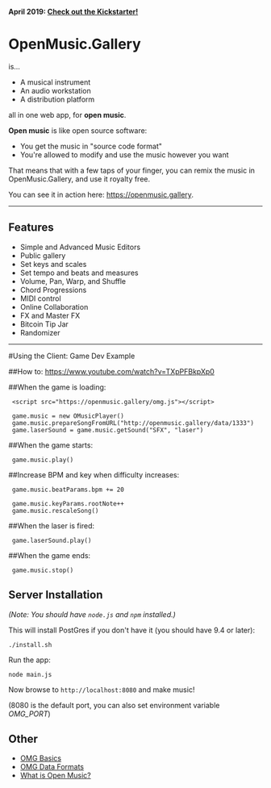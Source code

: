 **April 2019: [Check out the Kickstarter!](https://www.kickstarter.com/projects/782747219/openmusicgallery)**

# OpenMusic.Gallery

is...

* A musical instrument
* An audio workstation
* A distribution platform

all in one web app, for **open music**.

**Open music** is like open source software:

* You get the music in "source code format"
* You're allowed to modify and use the music however you want 

That means that with a few taps of your finger, you can remix the music in OpenMusic.Gallery, and use it royalty free.

You can see it in action here: https://openmusic.gallery.

----

## Features

* Simple and Advanced Music Editors
* Public gallery
* Set keys and scales
* Set tempo and beats and measures
* Volume, Pan, Warp, and Shuffle
* Chord Progressions
* MIDI control
* Online Collaboration
* FX and Master FX
* Bitcoin Tip Jar
* Randomizer

----

#Using the Client: Game Dev Example

##How to: https://www.youtube.com/watch?v=TXpPFBkpXp0

##When the game is loading:

     <script src="https://openmusic.gallery/omg.js"></script>

     game.music = new OMusicPlayer()
     game.music.prepareSongFromURL("http://openmusic.gallery/data/1333")
     game.laserSound = game.music.getSound("SFX", "laser")

##When the game starts:

     game.music.play()

##Increase BPM and key when difficulty increases:

     game.music.beatParams.bpm += 20

     game.music.keyParams.rootNote++
     game.music.rescaleSong()

##When the laser is fired:

     game.laserSound.play()

##When the game ends:

     game.music.stop()

## Server Installation

*(Note: You should have `node.js` and `npm` installed.)*

This will install PostGres if you don't have it (you should have 9.4 or later):

    ./install.sh

Run the app:

    node main.js

Now browse to `http://localhost:8080` and make music!

(8080 is the default port, you can also set environment variable *OMG_PORT*) 

## Other

* [OMG Basics](https://openmusic.gallery/docs/omg_basics.htm)
* [OMG Data Formats](https://openmusic.gallery/docs/omg_formats.htm)
* [What is Open Music?](https://openmusic.gallery/docs/what_is_open_music.htm)
